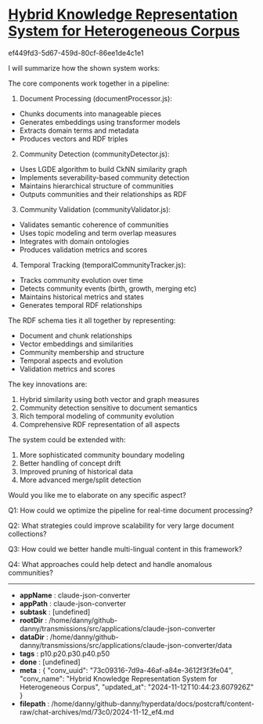 # [Hybrid Knowledge Representation System for Heterogeneous Corpus](https://claude.ai/chat/73c09316-7d9a-46af-a84e-3612f3f3fe04)

ef449fd3-5d67-459d-80cf-86ee1de4c1e1

 I will summarize how the shown system works:

The core components work together in a pipeline:

1. Document Processing (documentProcessor.js):
- Chunks documents into manageable pieces
- Generates embeddings using transformer models 
- Extracts domain terms and metadata
- Produces vectors and RDF triples

2. Community Detection (communityDetector.js):
- Uses LGDE algorithm to build CkNN similarity graph
- Implements severability-based community detection
- Maintains hierarchical structure of communities
- Outputs communities and their relationships as RDF

3. Community Validation (communityValidator.js):
- Validates semantic coherence of communities
- Uses topic modeling and term overlap measures
- Integrates with domain ontologies
- Produces validation metrics and scores

4. Temporal Tracking (temporalCommunityTracker.js):
- Tracks community evolution over time
- Detects community events (birth, growth, merging etc)
- Maintains historical metrics and states
- Generates temporal RDF relationships

The RDF schema ties it all together by representing:
- Document and chunk relationships
- Vector embeddings and similarities 
- Community membership and structure
- Temporal aspects and evolution
- Validation metrics and scores

The key innovations are:

1. Hybrid similarity using both vector and graph measures
2. Community detection sensitive to document semantics
3. Rich temporal modeling of community evolution
4. Comprehensive RDF representation of all aspects

The system could be extended with:
1. More sophisticated community boundary modeling
2. Better handling of concept drift
3. Improved pruning of historical data
4. More advanced merge/split detection

Would you like me to elaborate on any specific aspect?

Q1: How could we optimize the pipeline for real-time document processing?

Q2: What strategies could improve scalability for very large document collections?

Q3: How could we better handle multi-lingual content in this framework?

Q4: What approaches could help detect and handle anomalous communities?

---

* **appName** : claude-json-converter
* **appPath** : claude-json-converter
* **subtask** : [undefined]
* **rootDir** : /home/danny/github-danny/transmissions/src/applications/claude-json-converter
* **dataDir** : /home/danny/github-danny/transmissions/src/applications/claude-json-converter/data
* **tags** : p10.p20.p30.p40.p50
* **done** : [undefined]
* **meta** : {
  "conv_uuid": "73c09316-7d9a-46af-a84e-3612f3f3fe04",
  "conv_name": "Hybrid Knowledge Representation System for Heterogeneous Corpus",
  "updated_at": "2024-11-12T10:44:23.607926Z"
}
* **filepath** : /home/danny/github-danny/hyperdata/docs/postcraft/content-raw/chat-archives/md/73c0/2024-11-12_ef4.md